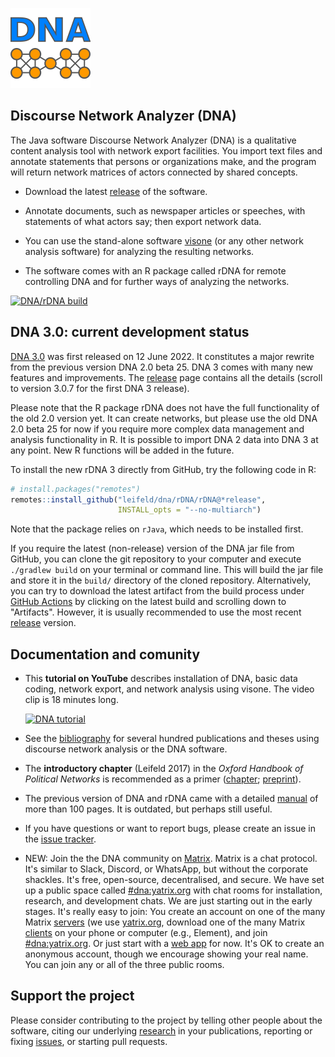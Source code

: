 ![](./dna/src/main/resources/icons/dna128.png)

## Discourse Network Analyzer (DNA)

The Java software Discourse Network Analyzer (DNA) is a qualitative content analysis tool with network export facilities. You import text files and annotate statements that persons or organizations make, and the program will return network matrices of actors connected by shared concepts.

- Download the latest [release](https://github.com/leifeld/dna/releases) of the software.

- Annotate documents, such as newspaper articles or speeches, with statements of what actors say; then export network data.

- You can use the stand-alone software [visone](https://visone.ethz.ch/) (or any other network analysis software) for analyzing the resulting networks.

- The software comes with an R package called rDNA for remote controlling DNA and for further ways of analyzing the networks.

[![DNA/rDNA build](https://github.com/leifeld/dna/actions/workflows/DNA%20build.yml/badge.svg)](https://github.com/leifeld/dna/actions/workflows/DNA%20build.yml)

## DNA 3.0: current development status

[DNA 3.0](https://github.com/leifeld/dna/releases) was first released on 12 June 2022. It constitutes a major rewrite from the previous version DNA 2.0 beta 25. DNA 3 comes with many new features and improvements. The [release](https://github.com/leifeld/dna/releases) page contains all the details (scroll to version 3.0.7 for the first DNA 3 release).

Please note that the R package rDNA does not have the full functionality of the old 2.0 version yet. It can create networks, but please use the old DNA 2.0 beta 25 for now if you require more complex data management and analysis functionality in R. It is possible to import DNA 2 data into DNA 3 at any point. New R functions will be added in the future.

To install the new rDNA 3 directly from GitHub, try the following code in R:

``` r
# install.packages("remotes")
remotes::install_github("leifeld/dna/rDNA/rDNA@*release",
                        INSTALL_opts = "--no-multiarch")
```

Note that the package relies on `rJava`, which needs to be installed first.

If you require the latest (non-release) version of the DNA jar file from GitHub, you can clone the git repository to your computer and execute `./gradlew build` on your terminal or command line. This will build the jar file and store it in the `build/` directory of the cloned repository. Alternatively, you can try to download the latest artifact from the build process under [GitHub Actions](https://github.com/leifeld/dna/actions) by clicking on the latest build and scrolling down to "Artifacts". However, it is usually recommended to use the most recent [release](https://github.com/leifeld/dna/releases/) version.

## Documentation and comunity

- This **tutorial on YouTube** describes installation of DNA, basic data coding, network export, and network analysis using visone. The video clip is 18 minutes long.
  
  [![DNA tutorial](https://img.youtube.com/vi/u3hc86Tcs9A/0.jpg)](https://www.youtube.com/watch?v=u3hc86Tcs9A)

- See the [bibliography](./build/bibliography.md) for several hundred publications and theses using discourse network analysis or the DNA software.

- The **introductory chapter** (Leifeld 2017) in the *Oxford Handbook of Political Networks* is recommended as a primer ([chapter](https://doi.org/10.1093/oxfordhb/9780190228217.013.25); [preprint](http://eprints.gla.ac.uk/121525/)).

- The previous version of DNA and rDNA came with a detailed [manual](https://github.com/leifeld/dna/releases/download/v2.0-beta.25/dna-manual.pdf) of more than 100 pages. It is outdated, but perhaps still useful.

- If you have questions or want to report bugs, please create an issue in the [issue tracker](https://github.com/leifeld/dna/issues).

- NEW: Join the the DNA community on [Matrix](https://matrix.to/#/#dna:yatrix.org). Matrix is a chat protocol. It's similar to Slack, Discord, or WhatsApp, but without the corporate shackles. It's free, open-source, decentralised, and secure. We have set up a public space called [#dna:yatrix.org](https://matrix.to/#/#dna:yatrix.org) with chat rooms for installation, research, and development chats. We are just starting out in the early stages. It's really easy to join: You create an account on one of the many Matrix [servers](https://joinmatrix.org/servers/) (we use [yatrix.org](https://element.yatrix.org/), download one of the many Matrix [clients](https://matrix.org/ecosystem/clients/) on your phone or computer (e.g., Element), and join [#dna:yatrix.org](https://matrix.to/#/#dna:yatrix.org). Or just start with a [web app](https://matrix.to/#/#dna:yatrix.org) for now. It's OK to create an anonymous account, though we encourage showing your real name. You can join any or all of the three public rooms.

## Support the project

Please consider contributing to the project by telling other people about the software, citing our underlying [research](https://www.philipleifeld.com/publications) in your publications, reporting or fixing [issues](https://github.com/leifeld/issues), or starting pull requests.
